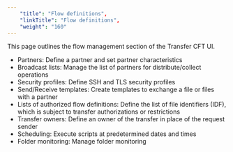 ```yaml
---
    "title": "Flow definitions",
    "linkTitle": "Flow definitions",
    "weight": "160"
---
```

This page outlines the flow management section of the Transfer CFT UI.

- Partners: Define a partner and set partner characteristics
- Broadcast lists: Manage the list of partners for distribute/collect operations
- Security profiles: Define SSH and TLS security profiles
- Send/Receive templates: Create templates to exchange a file or files with a partner
- Lists of authorized flow definitions: Define the list of file identifiers (IDF), which is subject to transfer authorizations or restrictions
- Transfer owners: Define an owner of the transfer in place of the request sender
- Scheduling: Execute scripts at predetermined dates and times
- Folder monitoring: Manage folder monitoring
